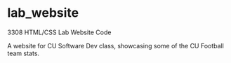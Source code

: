 # lab_website
3308 HTML/CSS Lab Website Code

A website for CU Software Dev class, showcasing some of the CU Football team stats.

